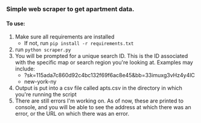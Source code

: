 ### Simple web scraper to get apartment data.

#### To use:
1. Make sure all requirements are installed
	* If not, run `pip install -r requirements.txt`
2. run `python scraper.py`
3. You will be prompted for a unique search ID. This is the ID associated with the specific map or search region you're looking at. Examples may include:
	* ?sk=115ada7c860d92c4bc132f69f6ac8e45&bb=33imuxg3vHz4y4lC
	* new-york-ny
4. Output is put into a csv file called apts.csv in the directory in which you're running the script
5. There are still errors I'm working on. As of now, these are printed to console, and you will be able to see the address at which there was an error, or the URL on which there was an error.

